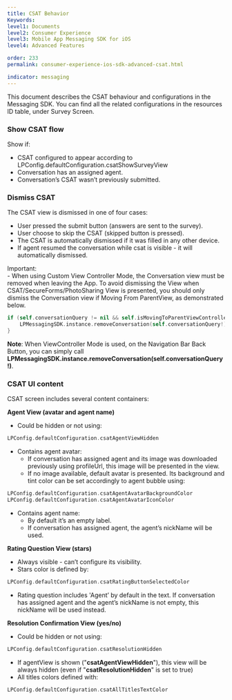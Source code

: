 ```yaml
---
title: CSAT Behavior
Keywords:
level1: Documents
level2: Consumer Experience
level3: Mobile App Messaging SDK for iOS
level4: Advanced Features

order: 233
permalink: consumer-experience-ios-sdk-advanced-csat.html

indicator: messaging
---
```


This document describes the CSAT behaviour and configurations in the Messaging SDK.
You can find all the related configurations in the resources ID table, under Survey Screen.

### Show CSAT flow

Show if:

- CSAT configured to appear according to LPConfig.defaultConfiguration.csatShowSurveyView
- Conversation has an assigned agent.
- Conversation’s CSAT wasn’t previously submitted.

### Dismiss CSAT

The CSAT view is dismissed in one of four cases: 

- User pressed the submit button (answers are sent to the survey).
- User choose to skip the CSAT (skipped button is pressed).
- The CSAT is automatically dismissed if it was filled in any other device.
- If agent resumed the conversation while csat is visible - it will automatically dismissed.

<div class="important">
Important:
</div>
- When using Custom View Controller Mode, the Conversation view must be removed when leaving the App. To avoid dismissing the View when CSAT/SecureForms/PhotoSharing View is presented, you should only dismiss the Conversation view if Moving From ParentView, as demonstrated below.

```swift
if (self.conversationQuery != nil && self.isMovingToParentViewController){
    LPMessagingSDK.instance.removeConversation(self.conversationQuery!)
}
```

**Note**: When ViewController Mode is used, on the Navigation Bar Back Button, you can simply call **LPMessagingSDK.instance.removeConversation(self.conversationQuery!)**.

### CSAT UI content

CSAT screen includes several content containers:

**Agent View (avatar and agent name)**

- Could be hidden or not using:

```swift
LPConfig.defaultConfiguration.csatAgentViewHidden
```

- Contains agent avatar:
	- If conversation has assigned agent and its image was downloaded previously using profileUrl, this image will be presented in the view.
	- If no image available, default avatar is presented. Its background and tint color can be set accordingly to agent bubble using:

```swift
LPConfig.defaultConfiguration.csatAgentAvatarBackgroundColor
LPConfig.defaultConfiguration.csatAgentAvatarIconColor
```

- Contains agent name:
	- By default it’s an empty label.
	- If conversation has assigned agent, the agent’s nickName will be used.

**Rating Question View (stars)**

- Always visible - can’t configure its visibility. 
- Stars color is defined by:

```swift
LPConfig.defaultConfiguration.csatRatingButtonSelectedColor
```

- Rating question includes 'Agent’ by default in the text. If conversation has assigned agent and the agent’s nickName is not empty, this nickName will be used instead.

**Resolution Confirmation View (yes/no)**

- Could be hidden or not using:

```swift
LPConfig.defaultConfiguration.csatResolutionHidden
```

- If agentView is shown ("**csatAgentViewHidden**"), this view will be always hidden (even if "**csatResolutionHidden**" is set to true)
- All titles colors defined with:

```swift
LPConfig.defaultConfiguration.csatAllTitlesTextColor
```
